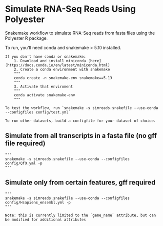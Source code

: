 # Simulate RNA-Seq Reads Using Polyester

Snakemake workflow to simulate RNA-Seq reads from fasta files using the Polyester R package.

To run, you'll need conda and snakemake > 5.10 installed. 

    If you don't have conda or snakemake:
        1. Download and install miniconda [here](https://docs.conda.io/en/latest/miniconda.html)
        2. Create a conda environment with snakemake
        """
        conda create -n snakemake-env snakemake==5.13
        """
        3. Activate that enviroment
        """
        conda activate snakemake-env
        """

    To test the workflow, run `snakemake -s simreads.snakefile --use-conda --configfiles config/test.yml`

    To run other datasets, build a configfile for your dataset of choice.


## Simulate from all transcripts in a fasta file (no gff file required)

    """
    snakemake -s simreads.snakefile --use-conda --configfiles config/QfO.yml -p
    """

## Simulate only from certain features, gff required
      
    """    
    snakemake -s simreads.snakefile --use-conda --configfiles config/Hsapiens_ensembl.yml -p
    """
    
    Note: this is currently limited to the `gene_name` attribute, but can be modified for additional attributes

